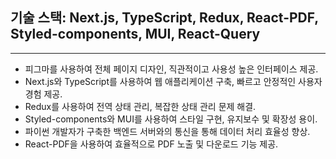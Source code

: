 ## 기술 스택: Next.js, TypeScript, Redux, React-PDF, Styled-components, MUI, React-Query

---

- 피그마를 사용하여 전체 페이지 디자인, 직관적이고 사용성 높은 인터페이스 제공.
- Next.js와 TypeScript를 사용하여 웹 애플리케이션 구축, 빠르고 안정적인 사용자 경험 제공.
- Redux를 사용하여 전역 상태 관리, 복잡한 상태 관리 문제 해결.
- Styled-components와 MUI를 사용하여 스타일 구현, 유지보수 및 확장성 용이.
- 파이썬 개발자가 구축한 백엔드 서버와의 통신을 통해 데이터 처리 효율성 향상.
- React-PDF을 사용하여 효율적으로 PDF 노출 및 다운로드 기능 제공.
